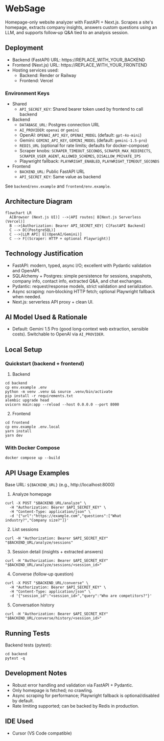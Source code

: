 # WebSage

Homepage-only website analyzer with FastAPI + Next.js. Scrapes a site's homepage, extracts company insights, answers custom questions using an LLM, and supports follow‑up Q&A tied to an analysis session.

## Deployment

- Backend (FastAPI) URL: https://REPLACE_WITH_YOUR_BACKEND
- Frontend (Next.js) URL: https://REPLACE_WITH_YOUR_FRONTEND
- Hosting services used:
  - Backend: Render or Railway
  - Frontend: Vercel

### Environment Keys

- Shared
  - `API_SECRET_KEY`: Shared bearer token used by frontend to call backend
- Backend
  - `DATABASE_URL`: Postgres connection URL
  - `AI_PROVIDER`: `openai` or `gemini`
  - OpenAI: `OPENAI_API_KEY`, `OPENAI_MODEL` (default: `gpt-4o-mini`)
  - Gemini: `GEMINI_API_KEY`, `GEMINI_MODEL` (default: `gemini-1.5-pro`)
  - `REDIS_URL` (optional for rate limits; defaults for docker-compose)
  - Scraper knobs: `SCRAPER_TIMEOUT_SECONDS`, `SCRAPER_MAX_REDIRECTS`, `SCRAPER_USER_AGENT`, `ALLOWED_SCHEMES`, `DISALLOW_PRIVATE_IPS`
  - Playwright fallback: `PLAYWRIGHT_ENABLED`, `PLAYWRIGHT_TIMEOUT_SECONDS`
- Frontend
  - `BACKEND_URL`: Public FastAPI URL
  - `API_SECRET_KEY`: Same value as backend

See `backend/env.example` and `frontend/env.example`.

## Architecture Diagram

```mermaid
flowchart LR
  A[Browser (Next.js UI)] -->|API routes| B[Next.js Serverless (Vercel)]
  B -->|Authorization: Bearer API_SECRET_KEY| C[FastAPI Backend]
  C --> D[(PostgreSQL)]
  C -->|LLM API| E[(OpenAI/Gemini)]
  C --> F[(Scraper: HTTP + optional Playwright)]
```

## Technology Justification

- FastAPI: modern, typed, async I/O; excellent with Pydantic validation and OpenAPI.
- SQLAlchemy + Postgres: simple persistence for sessions, snapshots, company info, contact info, extracted Q&A, and chat exchanges.
- Pydantic: request/response models, strict validation and serialization.
- Async scraping: non‑blocking HTTP fetch; optional Playwright fallback when needed.
- Next.js: serverless API proxy + clean UI.

## AI Model Used & Rationale

- Default: Gemini 1.5 Pro (good long‑context web extraction, sensible costs). Switchable to OpenAI via `AI_PROVIDER`.

## Local Setup

### Quickstart (backend + frontend)

1) Backend
```
cd backend
cp env.example .env
python -m venv .venv && source .venv/bin/activate
pip install -r requirements.txt
alembic upgrade head
uvicorn main:app --reload --host 0.0.0.0 --port 8000
```

2) Frontend
```
cd frontend
cp env.example .env.local
yarn install
yarn dev
```

### With Docker Compose

```
docker compose up --build
```

## API Usage Examples

Base URL: `${BACKEND_URL}` (e.g., http://localhost:8000)

1) Analyze homepage
```
curl -X POST "$BACKEND_URL/analyze" \
  -H "Authorization: Bearer $API_SECRET_KEY" \
  -H "Content-Type: application/json" \
  -d '{"url":"https://example.com","questions":["What industry?","Company size?"]}'
```

2) List sessions
```
curl -H "Authorization: Bearer $API_SECRET_KEY" "$BACKEND_URL/analyze/sessions"
```

3) Session detail (insights + extracted answers)
```
curl -H "Authorization: Bearer $API_SECRET_KEY" "$BACKEND_URL/analyze/sessions/<session_id>"
```

4) Converse (follow‑up question)
```
curl -X POST "$BACKEND_URL/converse" \
  -H "Authorization: Bearer $API_SECRET_KEY" \
  -H "Content-Type: application/json" \
  -d '{"session_id":"<session_id>","query":"Who are competitors?"}'
```

5) Conversation history
```
curl -H "Authorization: Bearer $API_SECRET_KEY" "$BACKEND_URL/converse/history/<session_id>"
```

## Running Tests

Backend tests (pytest):
```
cd backend
pytest -q
```

## Development Notes

- Robust error handling and validation via FastAPI + Pydantic.
- Only homepage is fetched; no crawling.
- Async scraping for performance; Playwright fallback is optional/disabled by default.
- Rate limiting supported; can be backed by Redis in production.

## IDE Used

- Cursor (VS Code compatible)


